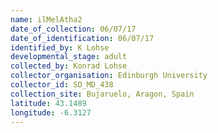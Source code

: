 ```yaml
---
name: ilMelAtha2
date_of_collection: 06/07/17
date_of_identification: 06/07/17
identified_by: K Lohse
developmental_stage: adult
collected_by: Konrad Lohse
collector_organisation: Edinburgh University
collector_id: SO_MD_438
collection_site: Bujaruelo, Aragon, Spain
latitude: 43.1489
longitude: -6.3127
---
```

